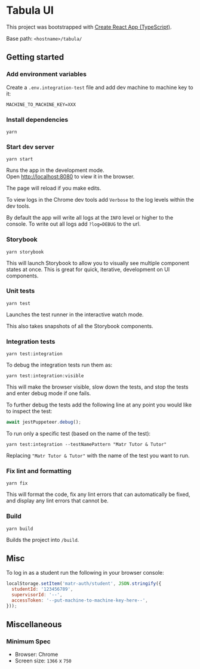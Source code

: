 # Tabula UI

This project was bootstrapped with [Create React App (TypeScript)](https://github.com/wmonk/create-react-app-typescript).

Base path: `<hostname>/tabula/`

## Getting started

### Add environment variables

Create a `.env.integration-test` file and add dev machine to machine key to it:

```
MACHINE_TO_MACHINE_KEY=XXX
```

### Install dependencies

```
yarn
```

### Start dev server

```
yarn start
```

Runs the app in the development mode.<br>
Open [http://localhost:8080](http://localhost:8080) to view it in the browser.

The page will reload if you make edits.

To view logs in the Chrome dev tools add `Verbose` to the log levels within the dev tools.

By default the app will write all logs at the `INFO` level or higher to the console. To write out all logs add `?log=DEBUG` to the url.

### Storybook

```
yarn storybook
```

This will launch Storybook to allow you to visually see multiple component states at once. This is great for quick, iterative, development on UI components.

### Unit tests

```
yarn test
```

Launches the test runner in the interactive watch mode.

This also takes snapshots of all the Storybook components.

### Integration tests

```
yarn test:integration
```

To debug the integration tests run them as:

```
yarn test:integration:visible
```

This will make the browser visible, slow down the tests, and stop the tests and enter debug mode if one fails.

To further debug the tests add the following line at any point you would like to inspect the test:

```javascript
await jestPuppeteer.debug();
```

To run only a specific test (based on the name of the test):

```
yarn test:integration --testNamePattern "Matr Tutor & Tutor"
```

Replacing `"Matr Tutor & Tutor"` with the name of the test you want to run.

### Fix lint and formatting

```
yarn fix
```

This will format the code, fix any lint errors that can automatically be fixed, and display any lint errors that cannot be.

### Build

```
yarn build
```

Builds the project into `/build`.

## Misc

To log in as a student run the following in your browser console:

```js
localStorage.setItem('matr-auth/student', JSON.stringify({
  studentId: '123456789',
  supervisorId: '--',
  accessToken: '--put-machine-to-machine-key-here--',
}));
```

## Miscellaneous

### Minimum Spec

- Browser: Chrome
- Screen size: `1366` x `750`

